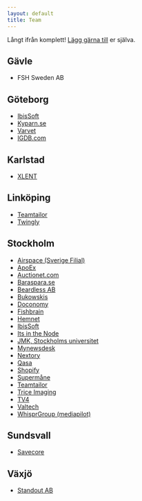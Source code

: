```yaml
---
layout: default
title: Team
---
```


Långt ifrån komplett! [Lägg gärna till](https://github.com/rails-se/rails-se.github.com/edit/master/directory.md) er själva.

<!--

  Håll gärna bokstavsordning på orter, sen team, sen personer (förnamn, sen efternamn).

  Jekyll/Maruku är dåligt på nästlade listor, därav vanlig HTML. :(

-->

## Gävle

<ul>
  <li>
    <a>FSH Sweden AB</a>
  </li>
</ul>

## Göteborg

<ul>
  <li>
    <a href="https://www.ibissoft.se">IbisSoft</a>
  </li>

  <li>
    <a href="https://kyparn.se">Kyparn.se</a>
  </li>

  <li>
    <a href="https://varvet.se">Varvet</a>
  </li>
  
  <li>
    <a href="https://www.igdb.com">IGDB.com</a>
  </li>
</ul>

## Karlstad

<ul>
  <li>
    <a href="http://xlent.se">XLENT</a>
  </li>
</ul>

## Linköping

<ul>
  <li>
    <a href="https://www.teamtailor.com">Teamtailor</a>
  </li>
  <li>
    <a href="http://www.twingly.com">Twingly</a>
  </li>
</ul>

## Stockholm

<ul>
  <li>
    <a href="https://www.airspace.com">Airspace (Sverige Filial)</a>
  </li>
  
  <li>
    <a href="https://www.apoex.se">ApoEx</a>
  </li>

  <li>
    <a href="https://auctionet.com">Auctionet.com</a>
  </li>

  <li>
    <a href="https://baraspara.se/">Baraspara.se</a>
  </li>

  <li>
    <a href="https://github.com/beardlesshq">Beardless AB</a>
  </li>

  <li>
    <a href="https://bukowskis.com">Bukowskis</a>
  </li>

  <li>
    <a href="https://www.doconomy.com">Doconomy</a>
  </li>

  <li>
    <a href="https://fishbrain.com">Fishbrain</a>
  </li>

  <li>
    <a href="https://www.hemnet.se">Hemnet</a>
  </li>

  <li>
    <a href="https://www.ibissoft.se">IbisSoft</a>
  </li>

  <li>
    <a href="https://www.itsinthenode.com">Its in the Node</a>
  </li>

  <li>
    <a href="https://www.jmkplay.se">JMK, Stockholms universitet</a>
  </li>

  <li>
    <a href="https://www.mynewsdesk.com">Mynewsdesk</a>
  </li>

  <li>
    <a href="https://nextory.com">Nextory</a>
  </li>

  <li>
    <a href="https://qasa.se">Qasa</a>
  </li>

  <li>
    <a href="https://www.shopify.com/">Shopify</a>
  </li>

  <li>
    <a href="mailto:peter@lind.be">Supermåne</a>
  </li>

  <li>
    <a href="https://www.teamtailor.com">Teamtailor</a>
  </li>

  <li>
    <a href="https://www.triceimaging.com/">Trice Imaging</a>
  </li>

  <li>
    <a href="https://www.tv4.se/">TV4</a>
  </li>

  <li>
    <a href="https://www.valtech.se">Valtech</a>
  </li>

  <li>
    <a href="https://whisprgroup.com">WhisprGroup (mediapilot)</a>
  </li>
</ul>

## Sundsvall

<ul>
  <li>
    <a href="https://savecore.se">Savecore</a>
  </li>
</ul>

## Växjö

<ul>
  <li>
    <a href="https://standout.se/">Standout AB</a>
  </li>
</ul>
